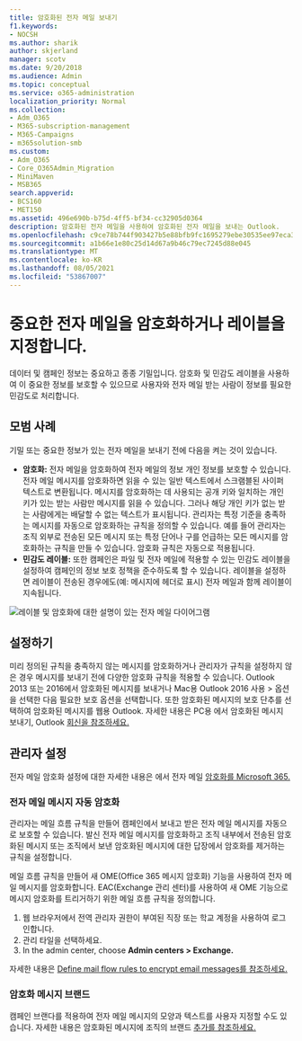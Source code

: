 ```yaml
---
title: 암호화된 전자 메일 보내기
f1.keywords:
- NOCSH
ms.author: sharik
author: skjerland
manager: scotv
ms.date: 9/20/2018
ms.audience: Admin
ms.topic: conceptual
ms.service: o365-administration
localization_priority: Normal
ms.collection:
- Adm_O365
- M365-subscription-management
- M365-Campaigns
- m365solution-smb
ms.custom:
- Adm_O365
- Core_O365Admin_Migration
- MiniMaven
- MSB365
search.appverid:
- BCS160
- MET150
ms.assetid: 496e690b-b75d-4ff5-bf34-cc32905d0364
description: 암호화된 전자 메일을 사용하여 암호화된 전자 메일을 보내는 Outlook.
ms.openlocfilehash: c9ce78b744f903427b5e88bfb9fc1695279ebe30535ee97eca32a5fc3b6b35f7
ms.sourcegitcommit: a1b66e1e80c25d14d67a9b46c79ec7245d88e045
ms.translationtype: MT
ms.contentlocale: ko-KR
ms.lasthandoff: 08/05/2021
ms.locfileid: "53867007"
---
```

# <a name="encrypt-or-label-your-sensitive-email"></a>중요한 전자 메일을 암호화하거나 레이블을 지정합니다.

데이터 및 캠페인 정보는 중요하고 종종 기밀입니다. 암호화 및 민감도 레이블을 사용하여 이 중요한 정보를 보호할 수 있으므로 사용자와 전자 메일 받는 사람이 정보를 필요한 민감도로 처리합니다.

## <a name="best-practices"></a>모범 사례

기밀 또는 중요한 정보가 있는 전자 메일을 보내기 전에 다음을 켜는 것이 있습니다.

- **암호화:** 전자 메일을 암호화하여 전자 메일의 정보 개인 정보를 보호할 수 있습니다. 전자 메일 메시지를 암호화하면 읽을 수 있는 일반 텍스트에서 스크램블된 사이퍼 텍스트로 변환됩니다. 메시지를 암호화하는 데 사용되는 공개 키와 일치하는 개인 키가 있는 받는 사람만 메시지를 읽을 수 있습니다. 그러나 해당 개인 키가 없는 받는 사람에게는 배달할 수 없는 텍스트가 표시됩니다. 관리자는 특정 기준을 충족하는 메시지를 자동으로 암호화하는 규칙을 정의할 수 있습니다. 예를 들어 관리자는 조직 외부로 전송된 모든 메시지 또는 특정 단어나 구를 언급하는 모든 메시지를 암호화하는 규칙을 만들 수 있습니다. 암호화 규칙은 자동으로 적용됩니다.
- **민감도 레이블:** 또한 캠페인은 파일 및 전자 메일에 적용할 수 있는 민감도 레이블을 설정하여 캠페인의 정보 보호 정책을 준수하도록 할 수 있습니다. 레이블을 설정하면 레이블이 전송된 경우에도(예: 메시지에 헤더로 표시) 전자 메일과 함께 레이블이 지속됩니다.

![레이블 및 암호화에 대한 설명이 있는 전자 메일 다이어그램](../media/m365-campaign-email-encrypt.png)

## <a name="set-it-up"></a>설정하기

미리 정의된 규칙을 충족하지 않는 메시지를 암호화하거나 관리자가 규칙을 설정하지 않은 경우 메시지를 보내기 전에 다양한 암호화 규칙을 적용할 수 있습니다. Outlook 2013 또는 2016에서 암호화된 메시지를 보내거나 Mac용 Outlook 2016 사용 > 옵션을 선택한 다음 필요한 보호 옵션을 선택합니다. 또한 암호화된 메시지의 보호 단추를  선택하여 암호화된 메시지를 웹용 Outlook. 자세한 내용은 PC용 에서 암호화된 메시지 보내기, Outlook [회신을 참조하세요.](https://support.microsoft.com/en-us/office/send-view-and-reply-to-encrypted-messages-in-outlook-for-pc-eaa43495-9bbb-4fca-922a-df90dee51980)

## <a name="admin-settings"></a>관리자 설정

전자 메일 암호화 설정에 대한 자세한 내용은 에서 전자 메일 [암호화를 Microsoft 365.](../compliance/email-encryption.md)

### <a name="automatically-encrypt-email-messages"></a>전자 메일 메시지 자동 암호화

관리자는 메일 흐름 규칙을 만들어 캠페인에서 보내고 받은 전자 메일 메시지를 자동으로 보호할 수 있습니다. 발신 전자 메일 메시지를 암호화하고 조직 내부에서 전송된 암호화된 메시지 또는 조직에서 보낸 암호화된 메시지에 대한 답장에서 암호화를 제거하는 규칙을 설정합니다.

메일 흐름 규칙을 만들어 새 OME(Office 365 메시지 암호화) 기능을 사용하여 전자 메일 메시지를 암호화합니다. EAC(Exchange 관리 센터)를 사용하여 새 OME 기능으로 메시지 암호화를 트리거하기 위한 메일 흐름 규칙을 정의합니다. 

1. 웹 브라우저에서 전역 관리자 권한이 부여된 직장 또는 학교 계정을 사용하여 로그인합니다.
2. 관리 타일을 선택하세요.
3. In the admin center, choose **Admin centers > Exchange.**

자세한 내용은 [Define mail flow rules to encrypt email messages를 참조하세요.](../compliance/define-mail-flow-rules-to-encrypt-email.md)

### <a name="brand-your-encryption-messages"></a>암호화 메시지 브랜드

캠페인 브랜다를 적용하여 전자 메일 메시지의 모양과 텍스트를 사용자 지정할 수도 있습니다. 자세한 내용은 암호화된 메시지에 조직의 브랜드 [추가를 참조하세요.](../compliance/email-encryption.md)